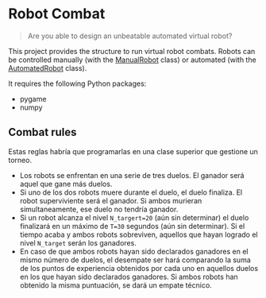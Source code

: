 # Robot Combat

> Are you able to design an unbeatable automated virtual robot?

This project provides the structure to run virtual robot combats.
Robots can be controlled manually (with the [ManualRobot]() class) or automated (with the [AutomatedRobot]() class).

It requires the following Python packages:
* pygame
* numpy

 ## Combat rules
 
 Estas reglas habría que programarlas en una clase superior que gestione un torneo.
 
 * Los robots se enfrentan en una serie de tres duelos. El ganador será aquel que gane más duelos.
 * Si uno de los dos robots muere durante el duelo, el duelo finaliza. El robot superviviente será el ganador. Si ambos murieran simultaneamente, ese duelo no tendría ganador.
 * Si un robot alcanza el nivel ``N_targert=20`` (aún sin determinar) el duelo finalizará en un máximo de ``T=30`` segundos (aún sin determinar). Si el tiempo acaba y ambos robots sobreviven, aquellos que hayan logrado el nivel ``N_target`` serán los ganadores.
 * En caso de que ambos robots hayan sido declarados ganadores en el mismo número de duelos, el desempate ser hará comparando la suma de los puntos de experiencia obtenidos por cada uno en aquellos duelos en los que hayan sido declarados ganadores. Si ambos robots han obtenido la misma puntuación, se dará un empate técnico.
